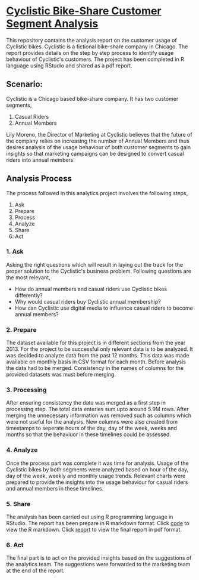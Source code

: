 # [Cyclistic Bike-Share Customer Segment Analysis](https://github.com/aaysul/cyclistic-customer-segment-anaysis)

This repository contains the analysis report on the customer usage of Cyclistic bikes. Cyclistic is a fictional bike-share company in Chicago. The report provides details on the step by step process to identify usage behaviour of Cyclistic's customers. The project has been completed in R language using RStudio and shared as a pdf report. 

## Scenario:
Cyclistic is a Chicago based bike-share company. It has two customer segments,
1. Casual Riders
2. Annual Members 

Lily Moreno, the Director of Marketing at Cyclistic believes that the future of the company relies on increasing the number of Annual Members and thus desires analysis of the usage behaviour of both customer segments to gain insights so that marketing campaigns can be designed to convert casual riders into annual members.

## Analysis Process
The process followed in this analytics project involves the following steps,
1. Ask
2. Prepare
3. Process
4. Analyze
5. Share
6. Act

### 1. Ask
Asking the right questions which will result in laying out the track for the proper solution to the Cyclistic's business problem. Following questions are the most relevant,
* How do annual members and casual riders use Cyclistic bikes differently?
* Why would casual riders buy Cyclistic annual membership?
* How can Cyclistic use digital media to influence casual riders to become annual members?

### 2. Prepare
The dataset available for this project is in different sections from the year 2013. For the project to be successful only relevant data is to be analyzed. It was decided to analyze data from the past 12 months. This data was made available on monthly basis in CSV format for each month. Before analysis the data had to be merged. Consistency in the names of columns for the provided datasets was must before merging. 

### 3. Processing
After ensuring consistency the data was merged as a first step in processing step. The total data enteries sum upto around 5.9M rows. After merging the unnecessary information was removed such as columns which were not useful for the analysis. New columns were also created from timestamps to seperate hours of the day, day of the week, weeks and months so that the behaviuor in these timelines could be assessed.

### 4. Analyze
Once the process part was complete it was time for analysis. Usage of the Cyclistic bikes by both segments were analyzed based on hour of the day, day of the week, weekly and monthly usage trends. Relevant charts were prepared to provide the insights into the usage behaviour for casual riders and annual members in these timelines.

### 5. Share 
The analysis has been carried out using R programming language in RStudio. The report has been prepare in R markdown format. Click [code](https://github.com/aaysul/cyclistic-customer-segment-anaysis/blob/main/Cyclistic_Analysis.Rmd) to view the R markdown. Click [report](https://github.com/aaysul/cyclistic-customer-segment-anaysis/blob/main/Cyclistic_Analysis.pdf) to view the final report in pdf format.

### 6. Act
The final part is to act on the provided insights based on the suggestions of the analytics team. The suggestions were forwarded to the marketing team at the end of the report.


